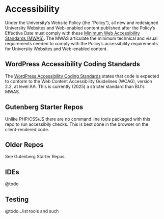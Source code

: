 # Accessibility

Under the University’s Website Policy (the “Policy”), all new and redesigned University Websites and Web-enabled content published after the Policy’s Effective Date must comply with these [Minimum Web Accessibility Standards (MWAS)](https://www.bu.edu/mwas/). The MWAS articulate the minimum technical and visual requirements needed to comply with the Policy’s accessibility requirements for University Websites and Web-enabled content.

## WordPress Accessibility Coding Standards

The [WordPress Accessibility Coding Standards](https://developer.wordpress.org/coding-standards/wordpress-coding-standards/accessibility/) states that code is expected to conform to the Web Content Accessibility Guidelines (WCAG), version 2.2, at level AA. This is currently (2025) a stricter standard than BU's MWAS.

## Gutenberg Starter Repos

Unlike PHP/CSS/JS there are no command line tools packaged with this repo to run accessibily checks. This is best done in the browser on the client-rendered code.

## Older Repos

See Gutenberg Starter Repos.

## IDEs

@todo

## Testing

@todo...list tools and such
